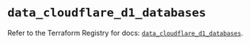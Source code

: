 # `data_cloudflare_d1_databases`

Refer to the Terraform Registry for docs: [`data_cloudflare_d1_databases`](https://registry.terraform.io/providers/cloudflare/cloudflare/5.8.2/docs/data-sources/d1_databases).
